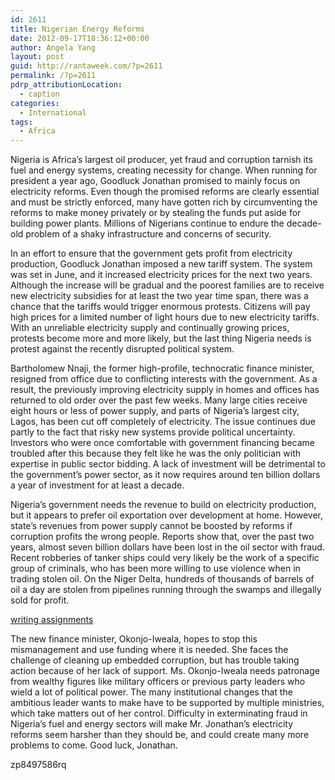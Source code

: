 ```yaml
---
id: 2611
title: Nigerian Energy Reforms
date: 2012-09-17T18:36:12+00:00
author: Angela Yang
layout: post
guid: http://rantaweek.com/?p=2611
permalink: /?p=2611
pdrp_attributionLocation:
  - caption
categories:
  - International
tags:
  - Africa
---
```

Nigeria is Africa’s largest oil producer, yet fraud and corruption tarnish its fuel and energy systems, creating necessity for change. When running for president a year ago, Goodluck Jonathan promised to mainly focus on electricity reforms. Even though the promised reforms are clearly essential and must be strictly enforced, many have gotten rich by circumventing the reforms to make money privately or by stealing the funds put aside for building power plants. Millions of Nigerians continue to endure the decade-old problem of a shaky infrastructure and concerns of security.

In an effort to ensure that the government gets profit from electricity production, Goodluck Jonathan imposed a new tariff system. The system was set in June, and it increased electricity prices for the next two years. Although the increase will be gradual and the poorest families are to receive new electricity subsidies for at least the two year time span, there was a chance that the tariffs would trigger enormous protests. Citizens will pay high prices for a limited number of light hours due to new electricity tariffs. With an unreliable electricity supply and continually growing prices, protests become more and more likely, but the last thing Nigeria needs is protest against the recently disrupted political system.

Bartholomew Nnaji, the former high-profile, technocratic finance minister, resigned from office due to conflicting interests with the government. As a result, the previously improving electricity supply in homes and offices has returned to old order over the past few weeks. Many large cities receive eight hours or less of power supply, and parts of Nigeria’s largest city, Lagos, has been cut off completely of electricity. The issue continues due partly to the fact that risky new systems provide political uncertainty. Investors who were once comfortable with government financing became troubled after this because they felt like he was the only politician with expertise in public sector bidding. A lack of investment will be detrimental to the government’s power sector, as it now requires around ten billion dollars a year of investment for at least a decade.

Nigeria’s government needs the revenue to build on electricity production, but it appears to prefer oil exportation over development at home. However, state’s revenues from power supply cannot be boosted by reforms if corruption profits the wrong people. Reports show that, over the past two years, almost seven billion dollars have been lost in the oil sector with fraud. Recent robberies of tanker ships could very likely be the work of a specific group of criminals, who has been more willing to use violence when in trading stolen oil. On the Niger Delta, hundreds of thousands of barrels of oil a day are stolen from pipelines running through the swamps and illegally sold for profit.

<div>
  <a href='http://writemyassignmentt.com/' title='writing assignments'>writing assignments</a>
</div>

The new finance minister, Okonjo-Iweala, hopes to stop this mismanagement and use funding where it is needed. She faces the challenge of cleaning up embedded corruption, but has trouble taking action because of her lack of support. Ms. Okonjo-Iweala needs patronage from wealthy figures like military officers or previous party leaders who wield a lot of political power. The many institutional changes that the ambitious leader wants to make have to be supported by multiple ministries, which take matters out of her control. Difficulty in exterminating fraud in Nigeria’s fuel and energy sectors will make Mr. Jonathan’s electricity reforms seem harsher than they should be, and could create many more problems to come. Good luck, Jonathan. 

<div>
  zp8497586rq
</div>